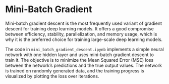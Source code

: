 # Mini-Batch Gradient

Mini-batch gradient descent is the most frequently used variant of gradient descent for training deep learning models. 
It offers a good compromise between efficiency, stability, parallelization, and memory usage, which is why it is the preferred 
choice for training large-scale deep learning models.

The code in `mini_batch_gradient_descent.ipynb` implements a simple neural network with one hidden layer and uses mini-batch gradient descent to train it. 
The objective is to minimize the Mean Squared Error (MSE) loss between the network’s predictions and the true output values. 
The network is trained on randomly generated data, and the training progress is visualized by plotting the loss over iterations.

